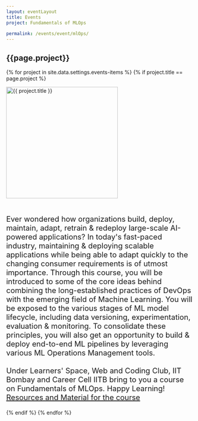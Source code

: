 ```yaml
---
layout: eventLayout
title: Events
project: Fundamentals of MLOps
    
permalink: /events/event/mlOps/
---
```


<h2 class="display1 m-3 p-3 text-center">{{page.project}}</h2>

{% for project in site.data.settings.events-items %}
{% if project.title == page.project %}
<div>
    <img src="{{ site.baseurl }}/{{ project.image }}"  width = "300" height="300" alt="{{ project.title }}" class="border rounded img-soc">
</div>

<div>
    <p class="display3" style = "font-size:20px;" >
        <br>
       Ever wondered how organizations build, deploy, maintain, adapt, retrain & redeploy large-scale AI-powered applications? In today's fast-paced industry, maintaining & deploying scalable applications while being able to adapt quickly to the changing consumer requirements is of utmost importance. Through this course, you will be introduced to some of the core ideas behind combining the long-established practices of DevOps with the emerging field of Machine Learning. You will be exposed to the various stages of ML model lifecycle, including data versioning, experimentation, evaluation & monitoring. To consolidate these principles, you will also get an opportunity to build & deploy end-to-end ML pipelines by leveraging various ML Operations Management tools.
<br><br>
Under Learners' Space, Web and Coding Club, IIT Bombay and Career Cell IITB bring to you a course on Fundamentals of MLOps.
Happy Learning!
<br>
<a href="https://github.com/wncc/TSS-2021/tree/main/Fundamentals%20of%20MLOps">Resources and Material for the course</a>
    </p>
</div>
{% endif %}
{% endfor %}
